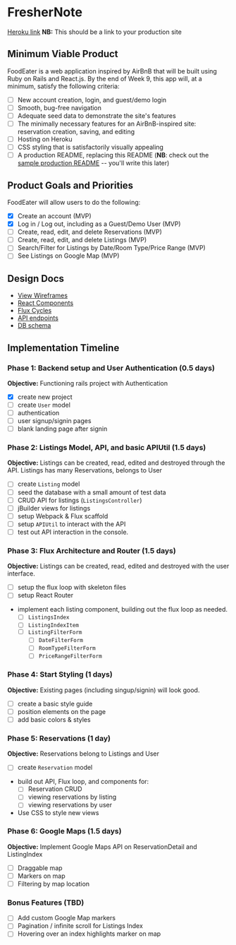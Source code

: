 # FresherNote

[Heroku link][heroku] **NB:** This should be a link to your production site

[heroku]: https://foodeater.herokuapp.com/

## Minimum Viable Product

FoodEater is a web application inspired by AirBnB that will be built using Ruby on Rails and React.js.  By the end of Week 9, this app will, at a minimum, satisfy the following criteria:

- [ ] New account creation, login, and guest/demo login
- [ ] Smooth, bug-free navigation
- [ ] Adequate seed data to demonstrate the site's features
- [ ] The minimally necessary features for an AirBnB-inspired site: reservation creation, saving, and editing
- [ ] Hosting on Heroku
- [ ] CSS styling that is satisfactorily visually appealing
- [ ] A production README, replacing this README (**NB**: check out the [sample production README](https://github.com/appacademy/sample-project-proposal/blob/master/docs/production_readme.md) -- you'll write this later)

## Product Goals and Priorities

FoodEater will allow users to do the following:

<!-- This is a Markdown checklist. Use it to keep track of your
progress. Put an x between the brackets for a checkmark: [x] -->

- [x] Create an account (MVP)
- [x] Log in / Log out, including as a Guest/Demo User (MVP)
- [ ] Create, read, edit, and delete Reservations (MVP)
- [ ] Create, read, edit, and delete Listings (MVP)
- [ ] Search/Filter for Listings by Date/Room Type/Price Range (MVP)
- [ ] See Listings on Google Map (MVP)

## Design Docs
* [View Wireframes][views]
* [React Components][components]
* [Flux Cycles][flux-cycles]
* [API endpoints][api-endpoints]
* [DB schema][schema]

[views]: ./docs/wireframes/links
[components]: ./docs/components.md
[flux-cycles]: ./docs/flux-cycles.md
[api-endpoints]: ./docs/api-endpoints.md
[schema]: ./docs/schema.md

## Implementation Timeline

### Phase 1: Backend setup and User Authentication (0.5 days)

**Objective:** Functioning rails project with Authentication

- [x] create new project
- [ ] create `User` model
- [ ] authentication
- [ ] user signup/signin pages
- [ ] blank landing page after signin

### Phase 2: Listings Model, API, and basic APIUtil (1.5 days)

**Objective:** Listings can be created, read, edited and destroyed through
the API.  Listings has many Reservations, belongs to User

- [ ] create `Listing` model
- [ ] seed the database with a small amount of test data
- [ ] CRUD API for listings (`ListingsController`)
- [ ] jBuilder views for listings
- [ ] setup Webpack & Flux scaffold
- [ ] setup `APIUtil` to interact with the API
- [ ] test out API interaction in the console.

### Phase 3: Flux Architecture and Router (1.5 days)

**Objective:** Listings can be created, read, edited and destroyed with the user interface.

- [ ] setup the flux loop with skeleton files
- [ ] setup React Router
- implement each listing component, building out the flux loop as needed.
  - [ ] `ListingsIndex`
  - [ ] `ListingIndexItem`
  - [ ] `ListingFilterForm`
    - [ ] `DateFilterForm`
    - [ ] `RoomTypeFilterForm`
    - [ ] `PriceRangeFilterForm`

### Phase 4: Start Styling (1 days)

**Objective:** Existing pages (including singup/signin) will look good.

- [ ] create a basic style guide
- [ ] position elements on the page
- [ ] add basic colors & styles

### Phase 5: Reservations (1 day)

**Objective:** Reservations belong to Listings and User

- [ ] create `Reservation` model
- build out API, Flux loop, and components for:
  - [ ] Reservation CRUD
  - [ ] viewing reservations by listing
  - [ ] viewing reservations by user

- Use CSS to style new views

### Phase 6: Google Maps (1.5 days)

**Objective:** Implement Google Maps API on ReservationDetail and ListingIndex

- [ ] Draggable map
- [ ] Markers on map
- [ ] Filtering by map location

### Bonus Features (TBD)
- [ ] Add custom Google Map markers
- [ ] Pagination / infinite scroll for Listings Index
- [ ] Hovering over an index highlights marker on map

[phase-one]: ./docs/phases/phase1.md
[phase-two]: ./docs/phases/phase2.md
[phase-three]: ./docs/phases/phase3.md
[phase-four]: ./docs/phases/phase4.md
[phase-five]: ./docs/phases/phase5.md
